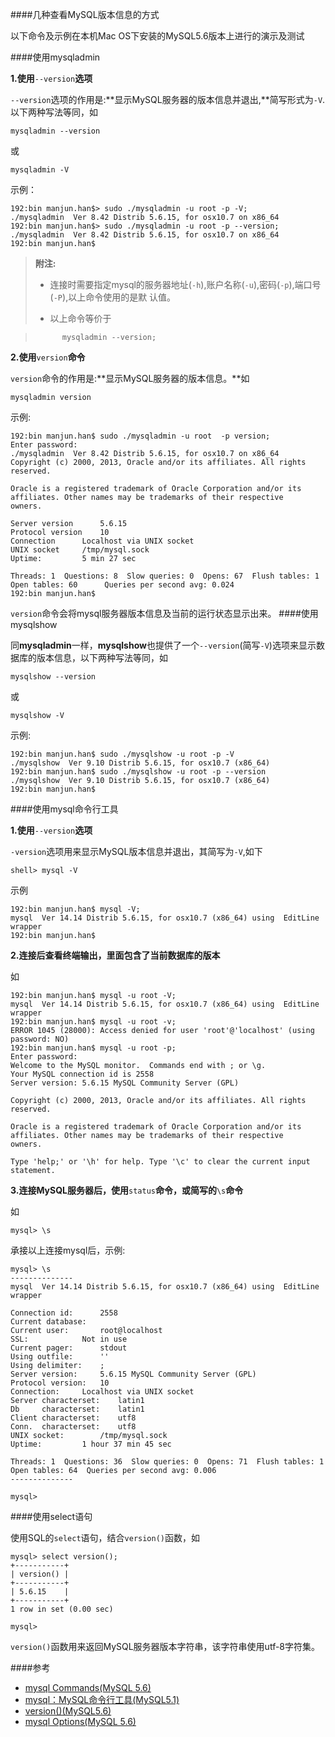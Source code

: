 ####几种查看MySQL版本信息的方式

以下命令及示例在本机Mac OS下安装的MySQL5.6版本上进行的演示及测试

####使用mysqladmin

**1.使用**`--version`**选项**

`--version`选项的作用是:**显示MySQL服务器的版本信息并退出,**简写形式为`-V`.以下两种写法等同，如

	mysqladmin --version
或	

	mysqladmin -V	

示例：
	
	192:bin manjun.han$> sudo ./mysqladmin -u root -p -V;
	./mysqladmin  Ver 8.42 Distrib 5.6.15, for osx10.7 on x86_64
	192:bin manjun.han$> sudo ./mysqladmin -u root -p --version;
	./mysqladmin  Ver 8.42 Distrib 5.6.15, for osx10.7 on x86_64
	192:bin manjun.han$ 
	
>**附注:**
>
>	+ 连接时需要指定mysql的服务器地址(`-h`),账户名称(`-u`),密码(`-p`),端口号(`-P`),以上命令使用的是默
>	认值。
>
>	+ 以上命令等价于

>			mysqladmin --version;
		
**2.使用**`version`**命令**	

`version`命令的作用是:**显示MySQL服务器的版本信息。**如

	mysqladmin version	
	
示例:

	192:bin manjun.han$ sudo ./mysqladmin -u root  -p version;
	Enter password: 
	./mysqladmin  Ver 8.42 Distrib 5.6.15, for osx10.7 on x86_64
	Copyright (c) 2000, 2013, Oracle and/or its affiliates. All rights reserved.

	Oracle is a registered trademark of Oracle Corporation and/or its
	affiliates. Other names may be trademarks of their respective
	owners.

	Server version		5.6.15
	Protocol version	10
	Connection		Localhost via UNIX socket
	UNIX socket		/tmp/mysql.sock
	Uptime:			5 min 27 sec

	Threads: 1  Questions: 8  Slow queries: 0  Opens: 67  Flush tables: 1  Open tables: 60  	Queries per second avg: 0.024
	192:bin manjun.han$ 

`version`命令会将mysql服务器版本信息及当前的运行状态显示出来。
####使用mysqlshow

同**mysqladmin**一样，**mysqlshow**也提供了一个`--version`(简写`-V`)选项来显示数据库的版本信息，以下两种写法等同，如

	mysqlshow --version
	
或
	
	mysqlshow -V	

示例:

	192:bin manjun.han$ sudo ./mysqlshow -u root -p -V
	./mysqlshow  Ver 9.10 Distrib 5.6.15, for osx10.7 (x86_64)
	192:bin manjun.han$ sudo ./mysqlshow -u root -p --version
	./mysqlshow  Ver 9.10 Distrib 5.6.15, for osx10.7 (x86_64)
	192:bin manjun.han$ 


####使用mysql命令行工具

**1.使用**`--version`**选项**

`-version`选项用来显示MySQL版本信息并退出，其简写为`-V`,如下

	shell> mysql -V
	
示例

	192:bin manjun.han$ mysql -V;
	mysql  Ver 14.14 Distrib 5.6.15, for osx10.7 (x86_64) using  EditLine wrapper
	192:bin manjun.han$ 

**2.连接后查看终端输出，里面包含了当前数据库的版本**

如

	192:bin manjun.han$ mysql -u root -V;
	mysql  Ver 14.14 Distrib 5.6.15, for osx10.7 (x86_64) using  EditLine wrapper
	192:bin manjun.han$ mysql -u root -v;
	ERROR 1045 (28000): Access denied for user 'root'@'localhost' (using password: NO)
	192:bin manjun.han$ mysql -u root -p;
	Enter password: 
	Welcome to the MySQL monitor.  Commands end with ; or \g.
	Your MySQL connection id is 2558
	Server version: 5.6.15 MySQL Community Server (GPL)

	Copyright (c) 2000, 2013, Oracle and/or its affiliates. All rights reserved.

	Oracle is a registered trademark of Oracle Corporation and/or its
	affiliates. Other names may be trademarks of their respective
	owners.

	Type 'help;' or '\h' for help. Type '\c' to clear the current input statement.
	

**3.连接MySQL服务器后，使用**`status`**命令，或简写的**`\s`**命令**

如

	mysql> \s
	
承接以上连接mysql后，示例:

	mysql> \s
	--------------
	mysql  Ver 14.14 Distrib 5.6.15, for osx10.7 (x86_64) using  EditLine wrapper

	Connection id:		2558
	Current database:	
	Current user:		root@localhost
	SSL:			Not in use
	Current pager:		stdout
	Using outfile:		''
	Using delimiter:	;
	Server version:		5.6.15 MySQL Community Server (GPL)
	Protocol version:	10
	Connection:		Localhost via UNIX socket
	Server characterset:	latin1
	Db     characterset:	latin1
	Client characterset:	utf8
	Conn.  characterset:	utf8
	UNIX socket:		/tmp/mysql.sock
	Uptime:			1 hour 37 min 45 sec

	Threads: 1  Questions: 36  Slow queries: 0  Opens: 71  Flush tables: 1  Open tables: 64  Queries per second avg: 0.006
	--------------

	mysql> 


####使用select语句

使用SQL的`select`语句，结合`version()`函数，如

	mysql> select version();
	+-----------+
	| version() |
	+-----------+
	| 5.6.15    |
	+-----------+
	1 row in set (0.00 sec)

	mysql> 

`version()`函数用来返回MySQL服务器版本字符串，该字符串使用utf-8字符集。

####参考

+ [mysql Commands(MySQL 5.6)](http://dev.mysql.com/doc/refman/5.6/en/mysql-commands.html)
+ [mysql：MySQL命令行工具(MySQL5.1)](http://dev.mysql.com/doc/refman/5.1/zh/client-side-scripts.html#mysql-commands)
+ [version()(MySQL5.6)](http://dev.mysql.com/doc/refman/5.6/en/information-functions.html#function_version)
+ [mysql Options(MySQL 5.6)](http://dev.mysql.com/doc/refman/5.6/en/mysql-command-options.html)